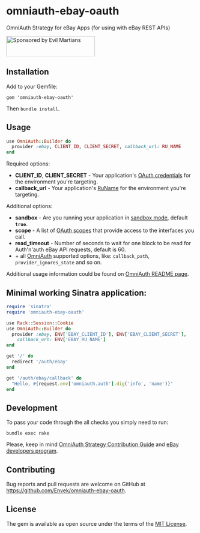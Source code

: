 # omniauth-ebay-oauth

OmniAuth Strategy for eBay Apps (for using with eBay REST APIs)

<a href="https://evilmartians.com/?utm_source=omniauth-ebay-oauth&utm_campaign=project_page">
<img src="https://evilmartians.com/badges/sponsored-by-evil-martians.svg" alt="Sponsored by Evil Martians" width="236" height="54">
</a>


## Installation

Add to your Gemfile:

`gem 'omniauth-ebay-oauth'`

Then `bundle install`.

## Usage

```ruby
use OmniAuth::Builder do
  provider :ebay, CLIENT_ID, CLIENT_SECRET, callback_url: RU_NAME
end
```

Required options:
  - __CLIENT_ID__, __CLIENT_SECRET__ - Your application's [OAuth credentials](<https://developer.ebay.com/api-docs/static/oauth-credentials.html>) for the environment you're targeting.
  - __callback_url__  - Your application's [RuName](<https://developer.ebay.com/api-docs/static/oauth-runame.html>) for the environment you're targeting.

Additional options:
  - __sandbox__ - Are you running your application in [sandbox mode](<https://developer.ebay.com/api-docs/static/sandbox-landing.html>), default __`true`__.
  - __scope__ - A list of [OAuth scopes](<https://developer.ebay.com/api-docs/static/oauth-details.html#scopes>) that provide access to the interfaces you call.
  - __read_timeout__ - Number of seconds to wait for one block to be read for Auth'n'auth eBay API requests, default is 60.
  - \+ all [OmniAuth](<https://github.com/omniauth/omniauth>) supported options, like: `callback_path`, `provider_ignores_state` and so on.

Additional usage information could be found on [OmniAuth README page](<https://github.com/omniauth/omniauth#integrating-omniauth-into-your-application>).

## Minimal working Sinatra application:

```ruby
require 'sinatra'
require 'omniauth-ebay-oauth'

use Rack::Session::Cookie
use OmniAuth::Builder do
  provider :ebay, ENV['EBAY_CLIENT_ID'], ENV['EBAY_CLIENT_SECRET'],
    callback_url: ENV['EBAY_RU_NAME']
end

get '/' do
  redirect '/auth/ebay'
end

get '/auth/ebay/callback' do
  "Hello, #{request.env['omniauth.auth'].dig('info', 'name')}"
end
```


## Development

To pass your code through the all checks you simply need to run:

```
bundle exec rake
```

Please, keep in mind [OmniAuth Strategy Contribution Guide](<https://github.com/omniauth/omniauth/wiki/Strategy-Contribution-Guide>) and [eBay developers program](<https://developer.ebay.com/api-docs/static/oauth-tokens.html>).


## Contributing

Bug reports and pull requests are welcome on GitHub at https://github.com/Envek/omniauth-ebay-oauth.


## License

The gem is available as open source under the terms of the [MIT License](http://opensource.org/licenses/MIT).
